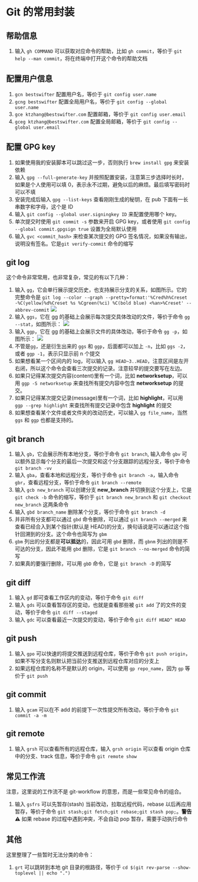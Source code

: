 # Git 的常用封装

## 帮助信息

1. 输入 `gh COMMAND` 可以获取对应命令的帮助，比如 `gh commit`，等价于 `git help --man commit`，将在终端中打开这个命令的帮助文档

## 配置用户信息

1. `gcn bestswifter` 配置用户名，等价于 `git config user.name`
2. `gcng bestswifter` 配置全局用户名，等价于 `git config --global user.name`
3. `gce ktzhang@bestswifter.com` 配置邮箱，等价于 `git config user.email`
4. `gceg ktzhang@bestswifter.com` 配置全局邮箱，等价于 `git config --global user.email`

## 配置 GPG key

1. 如果使用我的安装脚本可以跳过这一步，否则执行 `brew install gpg` 来安装依赖
2. 输入 `gpg --full-generate-key` 并按照配置安装，注意第三步选择时长时，如果是个人使用可以填 0，表示永不过期，避免以后的麻烦。最后填写密码时可以不填
3. 安装完成后输入 `gpg --list-keys` 查看刚刚生成的秘钥，在 pub 下面有一长串数字和字母，这个是 ID
4. 输入 `git config --global user.signingkey ID` 来配置使用哪个 key。
5. 单次提交时使用 `git commit -s` 参数来开启 GPG key，或者使用 `git config --global commit.gpgsign true` 设置为全局默认使用
6. 输入 `gvc <commit_hash>` 来检查某次提交的 GPG 签名情况，如果没有输出，说明没有签名。它是`git verify-commit` 命令的缩写

## git log

这个命令非常常用，也非常复杂，常见的有以下几种：

1. 输入 `gg`，它会单行展示提交历史，也支持展示分支的关系，如图所示。它的完整命令是 `git log --color --graph --pretty=format:'%Cred%h%Creset -%C(yellow)%d%Creset %s %Cgreen(%ci) %C(bold blue) <%an>%Creset' --abbrev-commit`
   ![](http://images.bestswifter.com/QQ20171220-114944@2x.png)
2. 输入 `ggs`，它在 gg 的基础上会展示每次提交具体改动的文件，等价于命令 `gg --stat`，如图所示：
   ![](http://images.bestswifter.com/QQ20171220-114134@2x.png)
3. 输入 `ggp`，它在 gg 的基础上会展示文件的具体改动，等价于命令 `gg -p`，如图所示：
   ![](http://images.bestswifter.com/QQ20171220-120353@2x.png)
4. 不管是`gg`，还是衍生出来的 `ggs` 和 `ggp`，后面都可以加上 `-n`，比如 `ggs -2`，或者 `ggp -1`，表示只显示前 n 个提交
5. 如果想看某一个区间内的 log，可以输入 `gg HEAD~3..HEAD`，注意区间是左开右闭，所以这个命令会查看三次提交的记录。注意较早的提交要写在左边。
6. 如果只记得某次提交内容(content)里有一个词，比如 **networksetup**，可以用 `ggp -S networksetup` 来查找所有提交内容中包含 **networksetup** 的提交。
7. 如果只记得某次提交记录(message)里有一个词，比如 **highlight**，可以用 `ggp --grep highlight` 来查找所有提交记录中包含 **highlight** 的提交
8. 如果想查看某个文件或者文件夹的改动历史，可以输入 `gg file_name`，当然 `ggs` 和 `ggp` 也都是支持的。

## git branch

1. 输入 `gb`，它会展示所有本地分支，等价于命令 `git branch`, 输入命令 `gbv` 可以额外显示每个分支的最后一次提交和这个分支跟踪的远程分支，等价于命令 `git branch -vv`
2. 输入 `gba`，查看本地和远程分支，等价于命令 `git branch -a`，输入命令 `gbr`，查看远程分支，等价于命令 `git branch --remote`
3. 输入 `gcb new_branch` 可以创建分支 **new_branch** 并切换到这个分支上，它是 `git check -b` 命令的缩写，等价于 `git branch new_branch` 和 `git checkout new_branch` 这两条命令
4. 输入 `gbd branch_name` 删除某个分支，等价于命令 `git branch -d`
5. 并非所有分支都可以通过 `gbd` 命令删除，可以通过 `git branch --merged` 来查看已经合入到某个指针(默认是 HEAD)的分支，换句话说是可以通过这个指针回溯到的分支。这个命令也简写为 `gbm`
6. `gbm` 列出的分支都是**可以抵达**的，因此可用 `gbd` 删除，而 `gbnm` 列出的则是不可达的分支，因此不能用 `gbd` 删除，它是 `git branch --no-merged` 命令的简写
7. 如果真的要强行删除，可以用 `gbD` 命令，它是 `git branch -D` 的简写

## git diff

1. 输入 `gd` 即可查看工作区内的变动，等价于命令 `git diff`
2. 输入 `gds` 可以查看暂存区的变动，也就是查看那些被 `git add` 了的文件的变动，等价于命令 `git diff --staged`
3. 输入 `gdc` 可以查看最近一次提交的变动，等价于命令 `git diff HEAD^ HEAD`

## git push

1. 输入 `gpo` 可以快速的将提交推送到远程仓库，等价于命令 `git push origin`，如果不写分支名则默认把当前分支推送到远程仓库对应的分支上
2. 如果远程仓库的名称不是默认的 origin，可以使用 `gp repo_name`，因为 `gp` 等价于 `git push`

## git commit

1. 输入 `gcam` 可以在不 add 的前提下一次性提交所有改动，等价于命令 `git commit -a -m`

## git remote

1. 输入 `grsh` 可以查看所有的远程仓库，输入 `grsh origin` 可以查看 origin 仓库中的分支、track 信息，等价于命令 `git remote show`

## 常见工作流

注意，这里说的工作流不是 git-workflow 的意思，而是一些常见命令的组合。

1. 输入 `gsfrs` 可以先暂存(stash) 当前改动，拉取远程代码，rebase 以后再应用暂存，等价于命令 `git stash;git fetch;git rebase;git stash pop;`。**警告⚠️** 如果 rebase 的过程中遇到冲突，不会自动 pop 暂存，需要手动执行命令

## 其他

这里整理了一些暂时无法分类的命令：

1. `grt` 可以跳转到本地 git 目录的根路径，等价于 `cd $(git rev-parse --show-toplevel || echo ".")`
